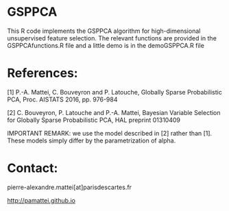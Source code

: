 # GSPPCA
This R code implements the GSPPCA algorithm for high-dimensional unsupervised feature selection.
The relevant functions are provided in the GSPPCAfunctions.R file and a little demo is in the demoGSPPCA.R file

# References: 
[1] P.-A. Mattei, C. Bouveyron and P. Latouche, Globally Sparse Probabilistic PCA, Proc. AISTATS 2016, pp. 976-984

[2] C. Bouveyron, P. Latouche and P.-A. Mattei, Bayesian Variable Selection for Globally Sparse Probabilistic PCA, HAL preprint 01310409

IMPORTANT REMARK: we use the model described in [2] rather than [1]. These models simply differ by the parametrization of alpha.

# Contact:
pierre-alexandre.mattei[at]parisdescartes.fr 

http://pamattei.github.io

